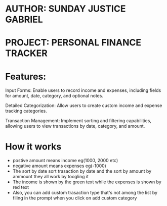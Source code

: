 # AUTHOR: SUNDAY JUSTICE GABRIEL
# PROJECT: PERSONAL FINANCE TRACKER
# Features:
Input Forms: Enable users to record income and expenses, including fields for amount, date, category, and optional notes.

Detailed Categorization: Allow users to create custom income and expense tracking categories.

Transaction Management: Implement sorting and filtering capabilities, allowing users to view transactions by date, category, and amount.

# How it works
* postive amount means  income eg(1000, 2000 etc)
* negative amount means expenses eg(-1000)
* The sort by date sort trasaction by date and the sort by amount by ammount  they all work by toogling it
* The income  is shown  by the green text while the expenses is shown by red text
* Also, you can add custom trasaction type that's not among the list by filing  in the prompt when you click on  add custom category
